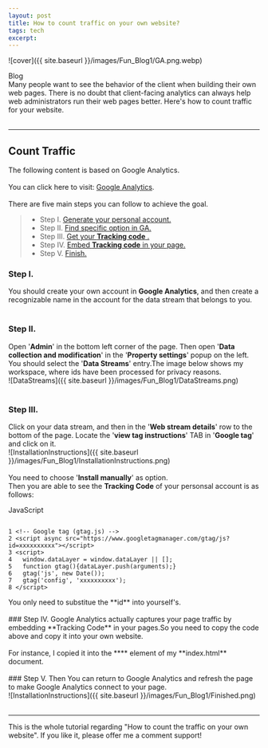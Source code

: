 ```yaml
---
layout: post
title: How to count traffic on your own website?
tags: tech
excerpt: 
---
```


![cover]({{ site.baseurl }}/images/Fun_Blog1/GA.png.webp)
<div class="tooltip-container-orange">
  <span class="text-orange">Blog</span>
</div>
Many people want to see the behavior of the client when building their own web pages. There is no doubt that client-facing analytics can always help web administrators run their web pages better. Here's how to count traffic for your website.<br/>
<br/>

---

## Count Traffic
The following content is based on Google Analytics.<br/>
<br/>
You can click here to visit: [Google Analytics](https://analytics.google.com/analytics/web).<br/>
<br/>
There are five main steps you can follow to achieve the goal.<br/>

> * Step I.  <a href="#stepone">Generate your personal account.</a><br/>
> * Step II. <a href="#steptwo">Find specific option in GA.</a><br/>
> * Step III. <a href="#stepthree">Get your **Tracking code** .</a><br/>
> * Step IV. <a href="#stepfour">Embed **Tracking code** in your page.</a><br/>
> * Step V. <a href="#finish">Finish.</a>

### <a id = "stepone">Step I.</a>
You should create your own account in **Google Analytics**, and then create a recognizable name in the account for the data stream that belongs to you.<br/>
<br/>
### <a id = "steptwo">Step II.</a>
Open '**Admin**' in the bottom left corner of the page. Then open '**Data collection and modification**' in the '**Property settings**' popup on the left. You should select the '**Data Streams**' entry.The image below shows my workspace, where ids have been processed for privacy reasons.<br/>
![DataStreams]({{ site.baseurl }}/images/Fun_Blog1/DataStreams.png)<br/>
<br/>
### <a id = "stepthree">Step III.</a>
Click on your data stream, and then in the '**Web stream details**' row to the bottom of the page. Locate the '**view tag instructions**' TAB in '**Google tag**' and click on it.<br/>
![InstallationInstructions]({{ site.baseurl }}/images/Fun_Blog1/InstallationInstructions.png)<br/>
<br/>
You need to choose '**Install manually**' as option.<br/>
Then you are able to see the **Tracking Code** of your personsal account is as follows:<br/>
<div class="pre-code-block">
        <div class="code-language">JavaScript</div>
        <pre><code class="language-html">
1 &lt;!-- Google tag (gtag.js) --&gt;
2 &lt;script async src="https://www.googletagmanager.com/gtag/js?id=xxxxxxxxxx"&gt;&lt;/script&gt; 
3 &lt;script&gt;
4   window.dataLayer = window.dataLayer || [];
5   function gtag(){dataLayer.push(arguments);}
6   gtag('js', new Date());
7   gtag('config', 'xxxxxxxxxx');
8 &lt;/script&gt;
</code></pre>
  <div class="tools">
    <div class="circle">
      <span class="red box"></span>
    </div>
    <div class="circle">
      <span class="yellow box"></span>
    </div>
    <div class="circle">
      <span class="green box"></span>
    </div>
  </div>
    </div>
You only need to substitue the **id** into yourself's.<br/>
<br/>
### <a id = "stepfour">Step IV.</a>
Google Analytics actually captures your page traffic by embedding **Tracking Code** in your pages.So you need to copy the code above and copy it into your own website.<br/>
<br/>
For instance, I copied it into the **<head>** element of my **index.html** document.<br/>
<br/>
### <a id = "finish">Step V.</a>
Then You can return to Google Analytics and refresh the page to make Google Analytics connect to your page.<br/>
![InstallationInstructions]({{ site.baseurl }}/images/Fun_Blog1/Finished.png)<br/>
<br/>

---

This is the whole tutorial regarding "How to count the traffic on your own website". If you like it, please offer me a comment support!<br/>
<br/>
